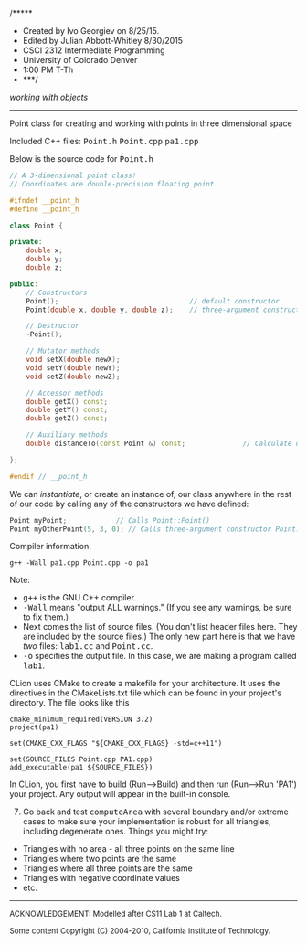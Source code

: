 /*****
 * Created by Ivo Georgiev on 8/25/15.
 * Edited by Julian Abbott-Whitley 8/30/2015
 * CSCI 2312 Intermediate Programming
 * University of Colorado Denver
 * 1:00 PM T-Th
 * ***/

_working with objects_

* * *

Point class for creating and working with points in three dimensional space

Included C++ files:
<tt>Point.h</tt>
<tt>Point.cpp</tt>
<tt>pa1.cpp</tt>

Below is the source code for <tt>Point.h</tt>

```c++
// A 3-dimensional point class!
// Coordinates are double-precision floating point.

#ifndef __point_h
#define __point_h

class Point {

private:
    double x;
    double y;
    double z;

public:
    // Constructors
    Point();                                // default constructor
    Point(double x, double y, double z);    // three-argument constructor

    // Destructor
    ~Point();

    // Mutator methods
    void setX(double newX);
    void setY(double newY);
    void setZ(double newZ);

    // Accessor methods
    double getX() const;
    double getY() const;
    double getZ() const;

    // Auxiliary methods
    double distanceTo(const Point &) const;              // Calculate distance between two point

};

#endif // __point_h
```

We can _instantiate_, or create an instance of, our class anywhere in the rest of our code by calling any of the constructors we have defined:

```c++ 
Point myPoint;            // Calls Point::Point()
Point myOtherPoint(5, 3, 0); // Calls three-argument constructor Point::Point(double, double, double)
```

Compiler information:

```
g++ -Wall pa1.cpp Point.cpp -o pa1
```

Note:
*   <tt>g++</tt> is the GNU C++ compiler.
*   <tt>-Wall</tt> means "output ALL warnings." (If you see any warnings, be sure to fix them.)
*   Next comes the list of source files. (You don't list header files here. They are included by the source files.) The only new part here is that we have _two_ files: <tt>lab1.cc</tt> and <tt>Point.cc</tt>.
*   <tt>-o</tt> specifies the output file. In this case, we are making a program called <tt>lab1</tt>.

CLion uses CMake to create a makefile for your architecture. It uses the directives in the CMakeLists.txt file which can be found in your project's directory. The file looks like this

```
cmake_minimum_required(VERSION 3.2)
project(pa1)

set(CMAKE_CXX_FLAGS "${CMAKE_CXX_FLAGS} -std=c++11")

set(SOURCE_FILES Point.cpp PA1.cpp)
add_executable(pa1 ${SOURCE_FILES})
```


In CLion, you first have to build (Run-->Build) and then run (Run-->Run 'PA1') your project. Any output will appear in the built-in console.

7.  Go back and test <tt>computeArea</tt> with several boundary and/or extreme cases to make sure your implementation is robust for all triangles, including degenerate ones. Things you might try:

*   Triangles with no area - all three points on the same line
*   Triangles where two points are the same
*   Triangles where all three points are the same
*   Triangles with negative coordinate values
*   etc.



* * *

<font size="-1">ACKNOWLEDGEMENT: Modelled after CS11 Lab 1 at Caltech.</font>

<font size="-1">Some content Copyright (C) 2004-2010, California Institute of Technology.</font>
